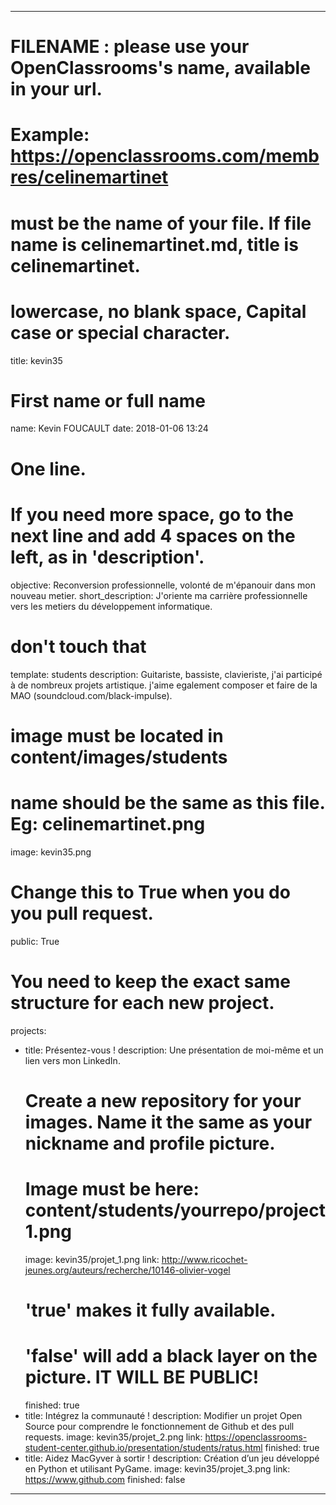 ---

# FILENAME : please use your OpenClassrooms's name, available in your url.
# Example: https://openclassrooms.com/membres/celinemartinet
# must be the name of your file. If file name is celinemartinet.md, title is celinemartinet.
# lowercase, no blank space, Capital case or special character.
title: kevin35

# First name or full name
name: Kevin FOUCAULT
date: 2018-01-06 13:24

# One line.
# If you need more space, go to the next line and add 4 spaces on the left, as in 'description'.
objective: Reconversion professionnelle, volonté de m'épanouir dans mon nouveau metier. 
short_description: J'oriente ma carrière professionnelle vers les metiers du développement informatique.

# don't touch that
template: students
description:
    Guitariste, bassiste, clavieriste, j'ai participé à de nombreux projets artistique. j'aime egalement composer et faire de la MAO (soundcloud.com/black-impulse).

# image must be located in content/images/students
# name should be the same as this file. Eg: celinemartinet.png
image: kevin35.png

# Change this to True when you do you pull request.
public: True

# You need to keep the exact same structure for each new project.
projects:
  - title: Présentez-vous !
    description: Une présentation de moi-même et un lien vers mon LinkedIn.
    # Create a new repository for your images. Name it the same as your nickname and profile picture.
    # Image must be here: content/students/yourrepo/project1.png
    image: kevin35/projet_1.png
    link: http://www.ricochet-jeunes.org/auteurs/recherche/10146-olivier-vogel
    # 'true' makes it fully available.
    # 'false' will add a black layer on the picture. IT WILL BE PUBLIC!
    finished: true
  - title: Intégrez la communauté !
    description: Modifier un projet Open Source pour comprendre le fonctionnement de Github et des pull requests. 
    image: kevin35/projet_2.png
    link: https://openclassrooms-student-center.github.io/presentation/students/ratus.html
    finished: true
  - title: Aidez MacGyver à sortir !
    description: Création d’un jeu développé en Python et utilisant PyGame.
    image: kevin35/projet_3.png
    link: https://www.github.com
    finished: false
---